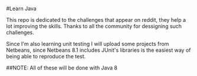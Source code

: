 #Learn Java

This repo is dedicated to the challenges that appear on reddit, they help a lot improving the skills.
Thanks to all the community for dessigning such challenges.

Since I'm also learning unit testing I will upload some projects from Netbeans, since Netbeans 8.1 includes JUnit's libraries is the easiest way of being able to
reproduce the test. 

##NOTE: All of these will be done with Java 8

